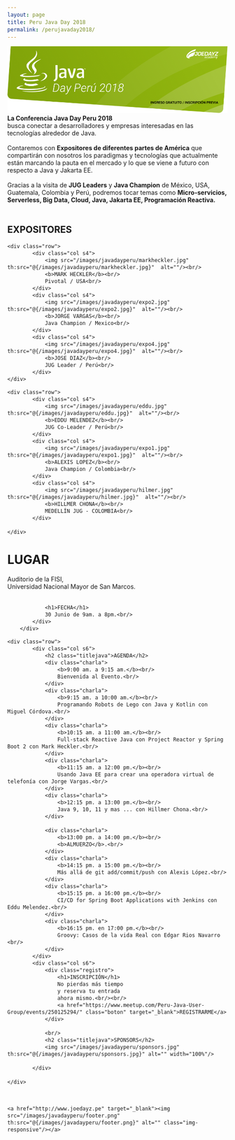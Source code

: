 ```yaml
---
layout: page
title: Peru Java Day 2018
permalink: /perujavaday2018/
---
```


<script src="https://maps.googleapis.com/maps/api/js?key=AIzaSyArCETPtmpt7r3Dxb9FjN0zg1nIY-ejWyc"></script>
<script src="/js/gmaps.js" th:src="@{/js/gmaps.js}"></script>

<div class="section">
        <a href="http://www.joedayz.pe" target="_blank"><img src="/images/javadayperu/header.png" th:src="/images/javadayperu/header.png" alt="" class="img-responsive"/></a>
</div>

<div class="section">
    <b>La Conferencia Java Day Peru 2018</b><br/>
        busca conectar a desarrolladores y empresas interesadas en las tecnologías alrededor de Java. <br/><br/>
        Contaremos con <b>Expositores de diferentes partes de América</b> que compartirán con nosotros los paradigmas y tecnologías que actualmente están marcando la pauta en el mercado y lo que se viene a futuro con respecto a Java y Jakarta EE.<br/><br/>
        Gracias a la visita de <b>JUG Leaders</b> y <b>Java Champion</b> de México, USA, Guatemala, Colombia y Perú, podremos tocar temas como <b>Micro-servicios, Serverless, Big Data, Cloud, Java, Jakarta EE, Programación Reactiva.</b><br/><br/>
            
</div>
<div class="divider"></div>
<div class="section">
    <h2 class="titlejava">EXPOSITORES</h2>

    <div class="row">
            <div class="col s4">
                <img src="/images/javadayperu/markheckler.jpg" th:src="@{/images/javadayperu/markheckler.jpg}"  alt=""/><br/>
                <b>MARK HECKLER</b><br/>
                Pivotal / USA<br/>
            </div>
            <div class="col s4">
                <img src="/images/javadayperu/expo2.jpg" th:src="@{/images/javadayperu/expo2.jpg}"  alt=""/><br/>
                <b>JORGE VARGAS</b><br/>
                Java Champion / Mexico<br/>
            </div>
            <div class="col s4">
                <img src="/images/javadayperu/expo4.jpg" th:src="@{/images/javadayperu/expo4.jpg}"  alt=""/><br/>
                <b>JOSE DIAZ</b><br/>
                JUG Leader / Perú<br/>
            </div>
    </div>
</div>
<div class="section">

    <div class="row">
            <div class="col s4">
                <img src="/images/javadayperu/eddu.jpg" th:src="@{/images/javadayperu/eddu.jpg}"  alt=""/><br/>
                <b>EDDU MELENDEZ</b><br/>
                JUG Co-Leader / Perú<br/>
            </div>
            <div class="col s4">
                <img src="/images/javadayperu/expo1.jpg" th:src="@{/images/javadayperu/expo1.jpg}"  alt=""/><br/>
                <b>ALEXIS LOPEZ</b><br/>
                Java Champion / Colombia<br/>
            </div>
            <div class="col s4">
                <img src="/images/javadayperu/hilmer.jpg" th:src="@{/images/javadayperu/hilmer.jpg}"  alt=""/><br/>
                <b>HILLMER CHONA</b><br/>
                MEDELLÍN JUG - COLOMBIA<br/>
            </div>

    </div>
</div>

<div class="divider"></div>

<div class="section">
    <div id="Mapa"></div>
    <div class="row mapa">
        <div class="col s6 lugar">
            <h1>LUGAR</h1>
                Auditorio de la FISI,<br/>
                Universidad Nacional Mayor de San Marcos.<br/><br/>

                <h1>FECHA</h1>
                30 Junio de 9am. a 8pm.<br/>
            </div>
        </div>
</div>
<div class="divider"></div>
<div class="section">

    <div class="row">
            <div class="col s6">
                <h2 class="titlejava">AGENDA</h2>
                <div class="charla">
                    <b>9:00 am. a 9:15 am.</b><br/>
                    Bienvenida al Evento.<br/>
                </div>
                <div class="charla">
                    <b>9:15 am. a 10:00 am.</b><br/>
                    Programando Robots de Lego con Java y Kotlin con Miguel Córdova.<br/>
                </div>
                <div class="charla">
                    <b>10:15 am. a 11:00 am.</b><br/>
                    Full-stack Reactive Java con Project Reactor y Spring Boot 2 con Mark Heckler.<br/>
                </div>
                <div class="charla">
                    <b>11:15 am. a 12:00 pm.</b><br/>
                    Usando Java EE para crear una operadora virtual de telefonía con Jorge Vargas.<br/>
                </div>
                <div class="charla">
                    <b>12:15 pm. a 13:00 pm.</b><br/>
                    Java 9, 10, 11 y mas ... con Hillmer Chona.<br/>
                </div>

                <div class="charla">
                    <b>13:00 pm. a 14:00 pm.</b><br/>
                    <b>ALMUERZO</b>.<br/>
                </div>
                <div class="charla">
                    <b>14:15 pm. a 15:00 pm.</b><br/>
                    Más allá de git add/commit/push con Alexis López.<br/>
                </div>
                <div class="charla">
                    <b>15:15 pm. a 16:00 pm.</b><br/>
                    CI/CD for Spring Boot Applications with Jenkins con Eddu Melendez.<br/>
                </div>
                <div class="charla">
                    <b>16:15 pm. en 17:00 pm.</b><br/>
                    Groovy: Casos de la vida Real con Edgar Rios Navarro <br/>
                </div>
            </div>
            <div class="col s6">
                <div class="registro">
                    <h1>INSCRIPCIÓN</h1>
                    No pierdas más tiempo
                    y reserva tu entrada
                    ahora mismo.<br/><br/>
                    <a href="https://www.meetup.com/Peru-Java-User-Group/events/250125294/" class="boton" target="_blank">REGISTRARME</a>
                </div>

                <br/>
                <h2 class="titlejava">SPONSORS</h2>
                <img src="/images/javadayperu/sponsors.jpg" th:src="@{/images/javadayperu/sponsors.jpg}" alt="" width="100%"/>
                
            </div>

    </div>
</div>

<div class="section">
    <br/>
    
    <a href="http://www.joedayz.pe" target="_blank"><img src="/images/javadayperu/footer.png"  th:src="@{/images/javadayperu/footer.png}" alt="" class="img-responsive"/></a>
</div>

<script>
    map = new GMaps({
        div: '#Mapa',
        zoom: 18,
        lat: -12.053155,
        lng: -77.085546
    });


    map.addMarker({
        lat: -12.053155,
        lng: -77.085546,
        infoWindow: {
            content: '<p style="color:#000;">Auditorio de la FISI<br/>Univ. Nacional Mayor de San Marcos<br/></p>'
        },
        mouseover: function(e){
            this.infoWindow.open(this.map, this);
        }
    });
</script>